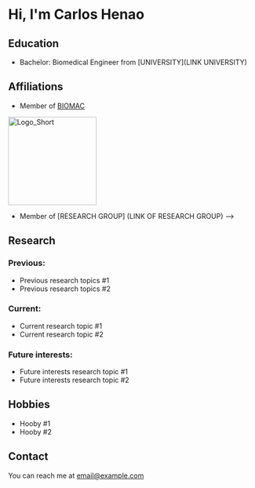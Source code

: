 # Hi, I'm Carlos Henao

<!-- A short sentence that can  describe who you are -->

<!-- All of your education background -->
## Education

- Bachelor: Biomedical Engineer from [UNIVERSITY](LINK UNIVERSITY)
  
<!-- While BIOMAC is our common group, the collaboration between groups and affiliations are encourage -->
## Affiliations

- Member of [BIOMAC](https://github.com/biomac-lab)


<img width="180" alt="Logo_Short" src="https://user-images.githubusercontent.com/73041689/218108873-dd5daaaa-2874-43d3-a089-8403dda3e18f.png">

- Member of [RESEARCH GROUP] (LINK OF RESEARCH GROUP) -->


<!-- Showing what you work on, lets other collaborate with you -->
## Research

### Previous:

- Previous research topics #1
- Previous research topics #2

### Current:

- Current research topic #1
- Current research topic #2

<!-- Topics that you haven't research yet but are intriguing to you -->
### Future interests:

- Future interests research topic #1
- Future interests research topic #2


<!-- Because we are humans before researchers -->
## Hobbies

- Hooby #1
- Hooby #2


## Contact

You can reach me at <email@example.com>

